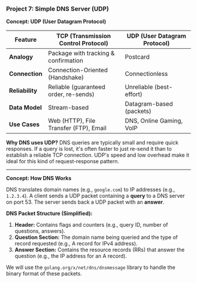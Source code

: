 ### Project 7: Simple DNS Server (UDP)

**Concept: UDP (User Datagram Protocol)**

| Feature             | TCP (Transmission Control Protocol) | UDP (User Datagram Protocol) |
|---------------------|-------------------------------------|------------------------------|
| **Analogy**         | Package with tracking & confirmation| Postcard                     |
| **Connection**      | Connection-Oriented (Handshake)     | Connectionless               |
| **Reliability**     | Reliable (guaranteed order, re-sends) | Unreliable (best-effort)     |
| **Data Model**      | Stream-based                        | Datagram-based (packets)     |
| **Use Cases**       | Web (HTTP), File Transfer (FTP), Email | DNS, Online Gaming, VoIP     |

**Why DNS uses UDP?**
DNS queries are typically small and require quick responses. If a query is lost, it's often faster to just re-send it than to establish a reliable TCP connection. UDP's speed and low overhead make it ideal for this kind of request-response pattern.

---

**Concept: How DNS Works**

DNS translates domain names (e.g., `google.com`) to IP addresses (e.g., `1.2.3.4`). A client sends a UDP packet containing a **query** to a DNS server on port 53. The server sends back a UDP packet with an **answer**.

**DNS Packet Structure (Simplified):**
1.  **Header:** Contains flags and counters (e.g., query ID, number of questions, answers).
2.  **Question Section:** The domain name being queried and the type of record requested (e.g., A record for IPv4 address).
3.  **Answer Section:** Contains the resource records (RRs) that answer the question (e.g., the IP address for an A record).

We will use the `golang.org/x/net/dns/dnsmessage` library to handle the binary format of these packets.